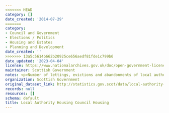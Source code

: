 ```yaml
---
<<<<<<< HEAD
category: []
date_created: '2014-07-29'
=======
category:
- Council and Government
- Elections / Politics
- Housing and Estates
- Planning and Development
date_created: ''
>>>>>>> 13a5c5614b662b20925ce656aedf81fde1c799b6
date_updated: '2023-04-04'
license: https://www.nationalarchives.gov.uk/doc/open-government-licence/version/3/
maintainer: Scottish Government
notes: <p>Number of lettings, evictions and abandonments of local authority housing.</p>
organization: Scottish Government
original_dataset_link: http://statistics.gov.scot/data/local-authority-housing-council-housing
records: null
resources: []
schema: default
title: Local Authority Housing Council Housing
---
```

